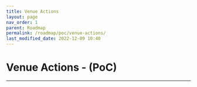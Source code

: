 ```yaml
---
title: Venue Actions
layout: page
nav_order: 1
parent: Roadmap
permalink: /roadmap/poc/venue-actions/
last_modified_date: 2022-12-09 10:40
---
```


# Venue Actions - (PoC)

----------------


